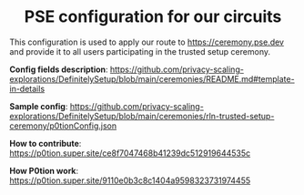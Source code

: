 <p align="center">
    <h1 align="center">
        PSE configuration for our circuits
    </h1>
</p>

This configuration is used to apply our route to https://ceremony.pse.dev and provide it to all users participating in the trusted setup ceremony.

**Config fields description**: https://github.com/privacy-scaling-explorations/DefinitelySetup/blob/main/ceremonies/README.md#template-in-details

**Sample config**: https://github.com/privacy-scaling-explorations/DefinitelySetup/blob/main/ceremonies/rln-trusted-setup-ceremony/p0tionConfig.json

**How to contribute**: https://p0tion.super.site/ce8f7047468b41239dc512919644535c

**How P0tion work**: https://p0tion.super.site/9110e0b3c8c1404a9598323731974455